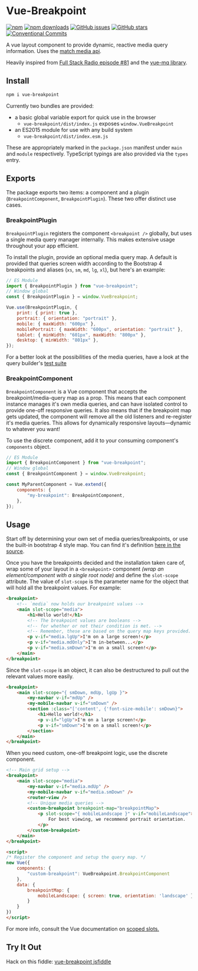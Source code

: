 # Vue-Breakpoint

[![npm](https://img.shields.io/npm/v/vue-breakpoint.svg?style=for-the-badge)](https://img.shields.io/npm/v/vue-breakpoint)
[![npm downloads](https://img.shields.io/npm/dt/vue-breakpoint.svg?style=for-the-badge)](https://www.npmjs.com/package/vue-breakpoint)
[![GitHub issues](https://img.shields.io/github/issues/alexsasharegan/vue-breakpoint.svg?style=for-the-badge)](https://github.com/alexsasharegan/vue-breakpoint/issues)
[![GitHub stars](https://img.shields.io/github/stars/alexsasharegan/vue-breakpoint.svg?style=for-the-badge)](https://github.com/alexsasharegan/vue-breakpoint/stargazers)
[![Conventional Commits](https://img.shields.io/badge/Conventional%20Commits-1.0.0-yellow.svg?style=for-the-badge)](https://conventionalcommits.org)

A vue layout component to provide dynamic, reactive media query information.
Uses the
[match media api](https://developer.mozilla.org/en-US/docs/Web/API/Window/matchMedia).

Heavily inspired from
[Full Stack Radio episode #81](http://www.fullstackradio.com/81) and the
[vue-mq library](https://github.com/AlexandreBonaventure/vue-mq).

## Install

```sh
npm i vue-breakpoint
```

Currently two bundles are provided:

* a basic global variable export for quick use in the browser
  * `vue-breakpoint/dist/index.js` exposes `window.VueBreakpoint`
* an ES2015 module for use with any build system
  * `vue-breakpoint/dist/index.esm.js`

These are appropriately marked in the `package.json` manifest under `main` and
`module` respectively. TypeScript typings are also provided via the `types`
entry.

## Exports

The package exports two items: a component and a plugin (`BreakpointComponent`,
`BreakpointPlugin`). These two offer distinct use cases.

### BreakpointPlugin

`BreakpointPlugin` registers the component `<breakpoint />` globally, but uses a
single media query manager internally. This makes extensive usage throughout
your app efficient.

To install the plugin, provide an optional media query map. A default is
provided that queries screen width according to the Bootstrap 4 breakpoints and
aliases (`xs`, `sm`, `md`, `lg`, `xl`), but here's an example:

```js
// ES Module
import { BreakpointPlugin } from "vue-breakpoint";
// Window global
const { BreakpointPlugin } = window.VueBreakpoint;

Vue.use(BreakpointPlugin, {
	print: { print: true },
	portrait: { orientation: "portrait" },
	mobile: { maxWidth: "600px" },
	mobilePortrait: { maxWidth: "600px", orientation: "portrait" },
	tablet: { minWidth: "601px", maxWidth: "800px" },
	desktop: { minWidth: "801px" },
});
```

For a better look at the possibilities of the media queries, have a look at the
query builder's [test suite](./src/core/toMQS.test.ts)

### BreakpointComponent

`BreakpointComponent` is a Vue component that accepts the breakpoint/media-query
map as a prop. This means that each component instance manages it's own media
queries, and can have isolated control to provide one-off responsive queries. It
also means that if the breakpoint map gets updated, the component will remove
all the old listeners and re-register it's media queries. This allows for
dynamically responsive layouts—dynamic to whatever you want!

To use the discrete component, add it to your consuming component's `components`
object.

```js
// ES Module
import { BreakpointComponent } from "vue-breakpoint";
// Window global
const { BreakpointComponent } = window.VueBreakpoint;

const MyParentComponent = Vue.extend({
	components: {
		"my-breakpoint": BreakpointComponent,
	},
});
```

## Usage

Start off by determining your own set of media queries/breakpoints, or use the
built-in bootstrap 4 style map. You can find it's definition
[here in the source](./src/components/breakpoint/mediaQueryMap.ts).

Once you have the breakpoints decided and the installation taken care of, wrap
some of your layout in a `<breakpoint>` component _(wrap an element/component
with a single root node)_ and define the `slot-scope` attribute. The value of
`slot-scope` is the parameter name for the object that will hold all the
breakpoint values. For example:

```html
<breakpoint>
	<!-- `media` now holds our breakpoint values -->
	<main slot-scope="media">
		<h1>Hello world!</h1>
		<!-- The breakpoint values are booleans -->
		<!-- for whether or not their condition is met. -->
		<!-- Remember, these are based on the query map keys provided. -->
		<p v-if="media.lgUp">I'm on a large screen!</p>
		<p v-if="media.mdOnly">I'm in-between...</p>
		<p v-if="media.smDown">I'm on a small screen!</p>
	</main>
</breakpoint>
```

Since the `slot-scope` is an object, it can also be destructured to pull out the
relevant values more easily.

```html
<breakpoint>
	<main slot-scope="{ smDown, mdUp, lgUp }">
		<my-navbar v-if="mdUp" />
		<my-mobile-navbar v-if="smDown" />
		<section :class="['content', {'font-size-mobile': smDown}">
			<h1>Hello world!</h1>
			<p v-if="lgUp">I'm on a large screen!</p>
			<p v-if="smDown">I'm on a small screen!</p>
		</section>
	</main>
</breakpoint>
```

When you need custom, one-off breakpoint logic, use the discrete component.

```html
<!-- Main grid setup -->
<breakpoint>
	<main slot-scope="media">
		<my-navbar v-if="media.mdUp" />
		<my-mobile-navbar v-if="media.smDown" />
		<router-view />
		<!-- Unique media queries -->
		<custom-breakpoint breakpoint-map="breakpointMap">
			<p slot-scope="{ mobileLandscape }" v-if="mobileLandscape">
				For best viewing, we recommend portrait orientation.
			</p>
		</custom-breakpoint>
	</main>
</breakpoint>

<script>
/* Register the component and setup the query map. */
new Vue({
	components: {
		"custom-breakpoint": VueBreakpoint.BreakpointComponent
	},
	data: {
		breakpointMap: {
			mobileLandscape: { screen: true, orientation: 'landscape' }
		}
	}
})
</script>
```

For more info, consult the Vue documentation on
[scoped slots.](https://vuejs.org/v2/guide/components.html#Scoped-Slots)

## Try It Out

Hack on this fiddle:
[vue-breakpoint jsfiddle](https://jsfiddle.net/alexsasharegan/wbrnvwca/)
